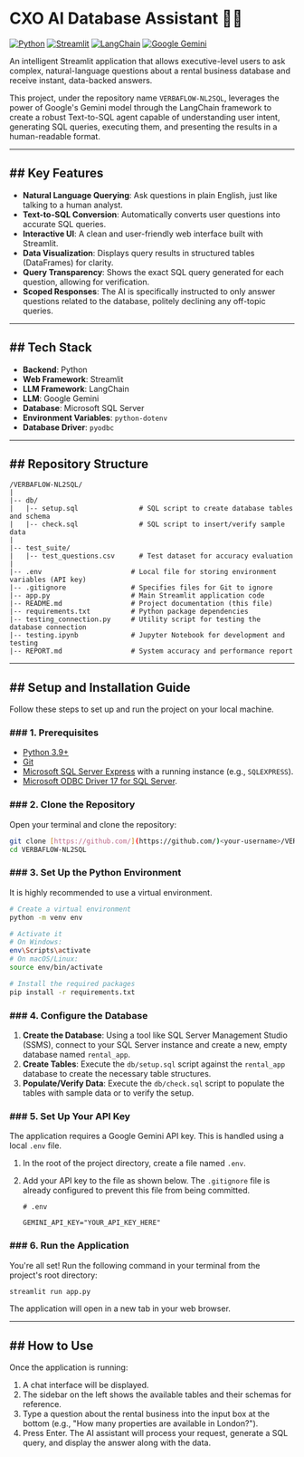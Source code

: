 # CXO AI Database Assistant 💬🤖

[![Python](https://img.shields.io/badge/Python-3.9%2B-blue.svg)](https://www.python.org/downloads/)
[![Streamlit](https://img.shields.io/badge/Streamlit-1.35%2B-orange.svg)](https://streamlit.io)
[![LangChain](https://img.shields.io/badge/LangChain-0.1%2B-green.svg)](https://www.langchain.com/)
[![Google Gemini](https://img.shields.io/badge/Google-Gemini-purple.svg)](https://ai.google.dev/)

An intelligent Streamlit application that allows executive-level users to ask complex, natural-language questions about a rental business database and receive instant, data-backed answers.

This project, under the repository name `VERBAFLOW-NL2SQL`, leverages the power of Google's Gemini model through the LangChain framework to create a robust Text-to-SQL agent capable of understanding user intent, generating SQL queries, executing them, and presenting the results in a human-readable format.


***

## ## Key Features

-   **Natural Language Querying**: Ask questions in plain English, just like talking to a human analyst.
-   **Text-to-SQL Conversion**: Automatically converts user questions into accurate SQL queries.
-   **Interactive UI**: A clean and user-friendly web interface built with Streamlit.
-   **Data Visualization**: Displays query results in structured tables (DataFrames) for clarity.
-   **Query Transparency**: Shows the exact SQL query generated for each question, allowing for verification.
-   **Scoped Responses**: The AI is specifically instructed to only answer questions related to the database, politely declining any off-topic queries.

***

## ## Tech Stack

-   **Backend**: Python
-   **Web Framework**: Streamlit
-   **LLM Framework**: LangChain
-   **LLM**: Google Gemini
-   **Database**: Microsoft SQL Server
-   **Environment Variables**: `python-dotenv`
-   **Database Driver**: `pyodbc`

***

## ## Repository Structure

```
/VERBAFLOW-NL2SQL/
|
|-- db/
|   |-- setup.sql               # SQL script to create database tables and schema
|   |-- check.sql               # SQL script to insert/verify sample data
|
|-- test_suite/
|   |-- test_questions.csv      # Test dataset for accuracy evaluation
|
|-- .env                      # Local file for storing environment variables (API key)
|-- .gitignore                # Specifies files for Git to ignore
|-- app.py                    # Main Streamlit application code
|-- README.md                 # Project documentation (this file)
|-- requirements.txt          # Python package dependencies
|-- testing_connection.py     # Utility script for testing the database connection
|-- testing.ipynb             # Jupyter Notebook for development and testing
|-- REPORT.md                 # System accuracy and performance report
```

***

## ## Setup and Installation Guide

Follow these steps to set up and run the project on your local machine.

### ### 1. Prerequisites

-   [Python 3.9+](https://www.python.org/downloads/)
-   [Git](https://git-scm.com/)
-   [Microsoft SQL Server Express](https://www.microsoft.com/en-us/sql-server/sql-server-downloads) with a running instance (e.g., `SQLEXPRESS`).
-   [Microsoft ODBC Driver 17 for SQL Server](https://learn.microsoft.com/en-us/sql/connect/odbc/download-odbc-driver-for-sql-server).

### ### 2. Clone the Repository

Open your terminal and clone the repository:
```bash
git clone [https://github.com/](https://github.com/)<your-username>/VERBAFLOW-NL2SQL.git
cd VERBAFLOW-NL2SQL
```

### ### 3. Set Up the Python Environment

It is highly recommended to use a virtual environment.
```bash
# Create a virtual environment
python -m venv env

# Activate it
# On Windows:
env\Scripts\activate
# On macOS/Linux:
source env/bin/activate

# Install the required packages
pip install -r requirements.txt
```

### ### 4. Configure the Database

1.  **Create the Database**: Using a tool like SQL Server Management Studio (SSMS), connect to your SQL Server instance and create a new, empty database named `rental_app`.
2.  **Create Tables**: Execute the `db/setup.sql` script against the `rental_app` database to create the necessary table structures.
3.  **Populate/Verify Data**: Execute the `db/check.sql` script to populate the tables with sample data or to verify the setup.

### ### 5. Set Up Your API Key

The application requires a Google Gemini API key. This is handled using a local `.env` file.

1.  In the root of the project directory, create a file named `.env`.
2.  Add your API key to the file as shown below. The `.gitignore` file is already configured to prevent this file from being committed.

    ```
    # .env

    GEMINI_API_KEY="YOUR_API_KEY_HERE"
    ```

### ### 6. Run the Application

You're all set! Run the following command in your terminal from the project's root directory:
```bash
streamlit run app.py
```
The application will open in a new tab in your web browser.

***

## ## How to Use

Once the application is running:
1.  A chat interface will be displayed.
2.  The sidebar on the left shows the available tables and their schemas for reference.
3.  Type a question about the rental business into the input box at the bottom (e.g., "How many properties are available in London?").
4.  Press Enter. The AI assistant will process your request, generate a SQL query, and display the answer along with the data.